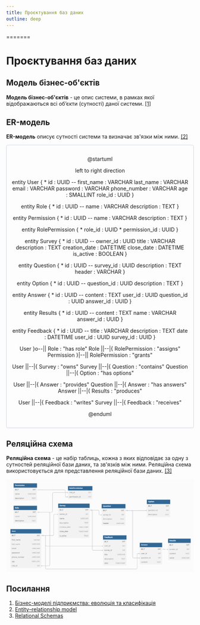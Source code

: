 ```yaml
---
title: Проєктування баз даних
outline: deep
---
```



=======
# Проєктування баз даних

## Модель бізнес-об'єктів  

**Модель бізнес-об'єктів** - це опис системи, в рамках якої відображаються всі об’єкти (сутності) даної системи. [[1]](https://economyandsociety.in.ua/journals/7_ukr/82.pdf)

## ER-модель   

**ER-модель** описує сутності системи та визначає зв'язки між ними. [[2]](https://en.wikipedia.org/wiki/Entity%E2%80%93relationship_model)

<center style="
    border-radius:4px;
    border: 1px solid #cfd7e6;
    box-shadow: 0 1px 3px 0 rgba(89,105,129,.05), 0 1px 1px 0 rgba(0,0,0,.025);
    padding: 1em;">

@startuml

left to right direction

entity User {
    * id : UUID
    --
    first_name : VARCHAR
    last_name : VARCHAR
    email : VARCHAR
    password : VARCHAR
    phone_number : VARCHAR
    age : SMALLINT
    role_id : UUID
}

entity Role {
    * id : UUID
    --
    name : VARCHAR
    description : TEXT
}

entity Permission {
    * id : UUID
    --
    name : VARCHAR
    description : TEXT
}

entity RolePermission {
    * role_id : UUID
    * permission_id : UUID
}

entity Survey {
    * id : UUID
    --
    owner_id : UUID
    title : VARCHAR
    description : TEXT
    creation_date : DATETIME
    close_date : DATETIME
    is_active : BOOLEAN
}

entity Question {
    * id : UUID
    --
    survey_id : UUID
    description : TEXT
    header : VARCHAR
}

entity Option {
    * id : UUID
    --
    question_id : UUID
    description : TEXT
}

entity Answer {
    * id : UUID
    --
    content : TEXT
    user_id : UUID
    question_id : UUID
    answer_id : UUID
}

entity Results {
    * id : UUID
    --
    content : TEXT
    name : VARCHAR
    answer_id : UUID
}

entity Feedback {
    * id : UUID
    --
    title : VARCHAR
    description : TEXT
    date : DATETIME
    user_id : UUID
    survey_id : UUID
}

User }o--|| Role : "has role"
Role ||--|{ RolePermission : "assigns"
Permission }|--|| RolePermission : "grants"

User ||--|{ Survey : "owns"
Survey ||--|{ Question : "contains"
Question ||--|{ Option : "has options"

User ||--|{ Answer : "provides"
Question ||--|{ Answer : "has answers"
Answer ||--|{ Results : "produces"

User ||--|{ Feedback : "writes"
Survey ||--|{ Feedback : "receives"

@enduml

</center>

## Реляційна схема 

**Реляційна схема** - це набір таблиць, кожна з яких відповідає за одну з сутностей реляційної бази даних, та зв'язків між ними. Реляційна схема використовується для представлення реляційної бази даних. [[3]](https://www.sciencedirect.com/topics/computer-science/relational-schema#:~:text=A%20relational%20schema%20is%20a,applications%20belong%20to%20one%20schema.)

![Реляційна схема](..%2Fimg%2Frelational_schema.png)

## Посилання  

1. [Бізнес-моделі підприємства: еволюція та класифікація](https://economyandsociety.in.ua/journals/7_ukr/82.pdf)
2. [Entity–relationship model](https://en.wikipedia.org/wiki/Entity%E2%80%93relationship_model)
3. [Relational Schemas](https://www.sciencedirect.com/topics/computer-science/relational-schema#:~:text=A%20relational%20schema%20is%20a,applications%20belong%20to%20one%20schema.)

